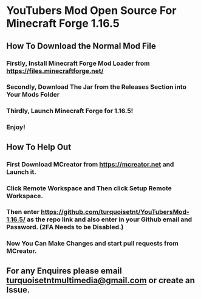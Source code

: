 # YouTubers Mod Open Source For Minecraft Forge 1.16.5

## How To Download the Normal Mod File
### Firstly, Install Minecraft Forge Mod Loader from https://files.minecraftforge.net/
### Secondly, Download The Jar from the Releases Section into Your Mods Folder
### Thirdly, Launch Minecraft Forge for 1.16.5! 
### Enjoy!


## How To Help Out
### First Download MCreator from https://mcreator.net and Launch it.
### Click Remote Workspace and Then click Setup Remote Workspace.
### Then enter https://github.com/turquoisetnt/YouTubersMod-1.16.5/ as the repo link and also enter in your Github email and Password. (2FA Needs to be Disabled.)
### Now You Can Make Changes and start pull requests from MCreator.




## For any Enquires please email turquoisetntmultimedia@gmail.com or create an Issue.
